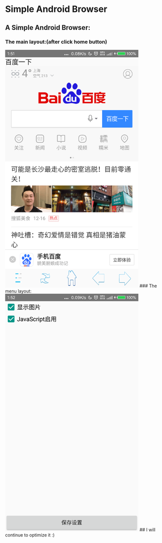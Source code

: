 # Simple Android Browser
## A Simple Android Browser:
### The main layout:(after click home button)
  <img src="https://github.com/xjohns/BrowserDemo/blob/master/screenshot/layout_main.png" height="764" width="430" />
### The menu layout:
  <img src="https://github.com/xjohns/BrowserDemo/blob/master/screenshot/layout_menu.png" height="764" width="430" />
## I will continue to optimize it :)
